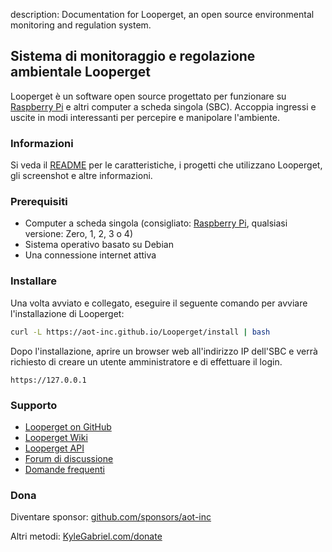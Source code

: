 description: Documentation for Looperget, an open source environmental monitoring and regulation system.

## Sistema di monitoraggio e regolazione ambientale Looperget

Looperget è un software open source progettato per funzionare su [Raspberry Pi](https://en.wikipedia.org/wiki/Raspberry_Pi) e altri computer a scheda singola (SBC). Accoppia ingressi e uscite in modi interessanti per percepire e manipolare l'ambiente.

### Informazioni

Si veda il [README](https://github.com/aot-inc/Looperget#uses) per le caratteristiche, i progetti che utilizzano Looperget, gli screenshot e altre informazioni.

### Prerequisiti

*   Computer a scheda singola (consigliato: [Raspberry Pi](https://www.raspberrypi.org/), qualsiasi versione: Zero, 1, 2, 3 o 4)
*   Sistema operativo basato su Debian
*   Una connessione internet attiva

### Installare

Una volta avviato e collegato, eseguire il seguente comando per avviare l'installazione di Looperget:

```bash
curl -L https://aot-inc.github.io/Looperget/install | bash
```

Dopo l'installazione, aprire un browser web all'indirizzo IP dell'SBC e verrà richiesto di creare un utente amministratore e di effettuare il login.

```
https://127.0.0.1
```

### Supporto

*   [Looperget on GitHub](https://github.com/aot-inc/Looperget)
*   [Looperget Wiki](https://github.com/aot-inc/Looperget/wiki)
*   [Looperget API](https://aot-inc.github.io/Looperget/looperget-api.html)
*   [Forum di discussione](https://forum.radicaldiy.com)
*   [Domande frequenti](https://forum.radicaldiy.com/docs?category=23&tags=looperget)

### Dona

Diventare sponsor: [github.com/sponsors/aot-inc](https://github.com/sponsors/aot-inc)

Altri metodi: [KyleGabriel.com/donate](https://aot-inc.com/donate)
